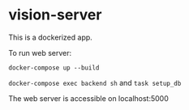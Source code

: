 # vision-server

This is a dockerized app.

To run web server:

`docker-compose up --build`

`docker-compose exec backend sh` and `task setup_db`

The web server is accessible on localhost:5000

